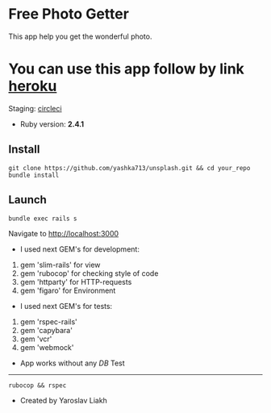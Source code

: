 # Free Photo Getter

This app help you get the wonderful photo.

You can use this app follow by link [heroku](https://github.com/yashka713/unsplash)
===============
Staging:  [circleci](https://circleci.com/gh/yashka713/unsplash/tree/master)

* Ruby version: **2.4.1**

Install
-----------------
```
git clone https://github.com/yashka713/unsplash.git && cd your_repo
bundle install
```
Launch
------------
```
bundle exec rails s
```
Navigate to [http://localhost:3000](http://localhost:3000)

* I used next GEM's for development:
1. gem 'slim-rails' for view
1. gem 'rubocop' for checking style of code
1. gem 'httparty' for HTTP-requests
1. gem 'figaro' for Environment

* I used next GEM's for tests:
1. gem 'rspec-rails'
1. gem 'capybara'
1. gem 'vcr'
1. gem 'webmock'

* App works without any *DB*
Test
-------------
`rubocop && rspec`

* Created by Yaroslav Liakh
